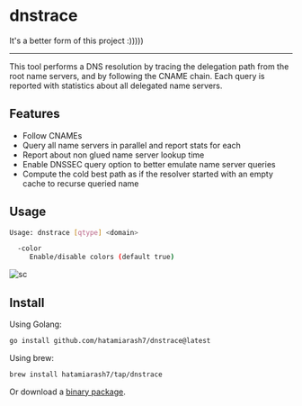 # dnstrace

It's a better form of this project :)))))

---

This tool performs a DNS resolution by tracing the delegation path from the root name servers, and by following the CNAME chain. Each query is reported with statistics about all delegated name servers.

## Features

* Follow CNAMEs
* Query all name servers in parallel and report stats for each
* Report about non glued name server lookup time
* Enable DNSSEC query option to better emulate name server queries
* Compute the cold best path as if the resolver started with an empty cache to recurse queried name

## Usage

```bash
Usage: dnstrace [qtype] <domain>

  -color
     Enable/disable colors (default true)
```

![sc](screenshot.png)

## Install

Using Golang:

```bash
go install github.com/hatamiarash7/dnstrace@latest
```

Using brew:

```bash
brew install hatamiarash7/tap/dnstrace
```

Or download a [binary package](https://github.com/hatamiarash7/dnstrace/releases/latest).
